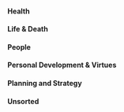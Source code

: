 #### Health


#### Life & Death


#### People


#### Personal Development & Virtues


#### Planning and Strategy


#### Unsorted

